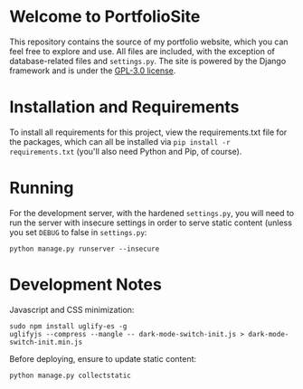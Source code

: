 # Welcome to PortfolioSite
This repository contains the source of my portfolio website, which you can feel free
to explore and use. All files are included, with the exception of database-related
files and `settings.py`. The site is powered by the Django framework and is under
the [GPL-3.0 license](https://opensource.org/licenses/GPL-3.0).

# Installation and Requirements
To install all requirements for this project, view the requirements.txt file for the
packages, which can all be installed via `pip install -r requirements.txt` (you'll
also need Python and Pip, of course).

# Running
For the development server, with the hardened `settings.py`, you will need to run
the server with insecure settings in order to serve static content (unless you set
`DEBUG` to false in `settings.py`:

```shell script
python manage.py runserver --insecure
```

# Development Notes

Javascript and CSS minimization:

```shell script
sudo npm install uglify-es -g
uglifyjs --compress --mangle -- dark-mode-switch-init.js > dark-mode-switch-init.min.js
```

Before deploying, ensure to update static content:
```shell script
python manage.py collectstatic
```